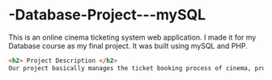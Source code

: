 # -Database-Project---mySQL
This is an online cinema ticketing system web application. I made it for my Database course as my final project. It was built using mySQL and PHP.

```HTML
<h2> Project Description </h2>
Our project basically manages the ticket booking process of cinema, providing an interface to the user to book movie tickets in an easier way. At the front end we have used HTML and CSS and at the back end My SQL server and the laravel’s framework for PHP. The project proceeds through a sequence of well-designed forms provided with validations to ensure consistency, reliability and most importantly correctness of information fed into the database.
```
